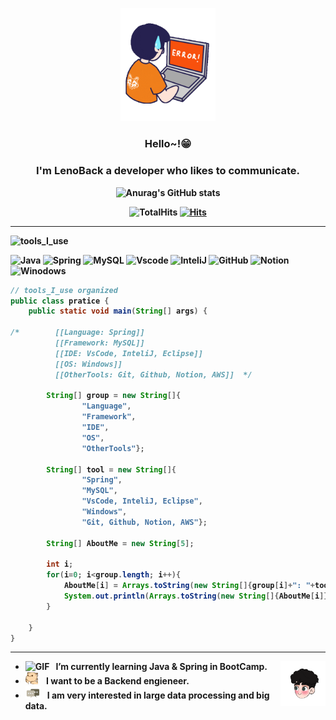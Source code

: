<div align="center" width="50">

<img src="https://github.com/LenoBack/LenoBack/blob/main/images/Error-guy.gif?raw=true" href="https://github.com/LenoBack" alt="Hello Coders" width="30%" height="30%"/> <br>
  
### <p><strong>Hello~!😁 
### I'm LenoBack a developer who likes to communicate.

![Anurag's GitHub stats](https://github-readme-stats.vercel.app/api?username=LenoBack&show_icons=true&theme=radical)

![TotalHits](https://komarev.com/ghpvc/?username=LenoBack&color=orange)
[![Hits](https://hits.seeyoufarm.com/api/count/incr/badge.svg?url=https%3A%2F%2Fgithub.com%2FLenoBack&count_bg=%2379C83D&title_bg=%23868686&icon=github.svg&icon_color=%23FFC4C4&title=HITS&edge_flat=true)](https://hits.seeyoufarm.com)
</div>

<hr></hr>

![tools_I_use](https://img.shields.io/badge/-%F0%9F%9A%80%20Tools%20I%20use-orange)

![Java](https://img.shields.io/badge/Java-ED8B00?style=for-the-badge&logo=java&logoColor=white)
![Spring](https://img.shields.io/badge/Spring-6DB33F?style=for-the-badge&logo=spring&logoColor=white)
![MySQL](https://img.shields.io/badge/MySQL-005C84?style=for-the-badge&logo=mysql&logoColor=white)
![Vscode](https://img.shields.io/badge/VSCode-0078D4?style=for-the-badge&logo=visual%20studio%20code&logoColor=white)
![InteliJ](	https://img.shields.io/badge/IntelliJ_IDEA-000000.svg?style=for-the-badge&logo=intellij-idea&logoColor=white)
![GitHub](https://img.shields.io/badge/GitHub-100000?style=for-the-badge&logo=github&logoColor=white)
![Notion](https://img.shields.io/badge/Notion-000000?style=for-the-badge&logo=notion&logoColor=white)
![Winodows](https://img.shields.io/badge/Windows-0078D6?style=for-the-badge&logo=windows&logoColor=white
)


```java
// tools_I_use organized
public class pratice {
    public static void main(String[] args) {
        
/*        [[Language: Spring]]
          [[Framework: MySQL]]
          [[IDE: VsCode, InteliJ, Eclipse]]
          [[OS: Windows]]
          [[OtherTools: Git, Github, Notion, AWS]]  */
        
        String[] group = new String[]{
                "Language",
                "Framework",
                "IDE",
                "OS",
                "OtherTools"};

        String[] tool = new String[]{
                "Spring",
                "MySQL",
                "VsCode, InteliJ, Eclipse",
                "Windows",
                "Git, Github, Notion, AWS"};
        
        String[] AboutMe = new String[5];
        
        int i;
        for(i=0; i<group.length; i++){
            AboutMe[i] = Arrays.toString(new String[]{group[i]+": "+tool[i]});
            System.out.println(Arrays.toString(new String[]{AboutMe[i]}));
        }
        
    }
}
```
<hr></hr>

-  <img alt="GIF" src="https://github.com/SP-XD/SP-XD/blob/main/images/Developer.gif" width="25" /> &nbsp; I’m currently learning Java & Spring in BootCamp. <img width="15%" align="right" alt="Github Image" src="https://github.com/LenoBack/LenoBack/blob/main/images/smile-guy.gif?raw=true" /><br>
- <img src="https://github.com/LenoBack/LenoBack/blob/main/images/hyperkitty.gif?raw=true" width="20" />&nbsp;&nbsp;&nbsp; I want to be a Backend engieneer.
- <img src="https://github.com/LenoBack/LenoBack/blob/main/images/message.gif?raw=true" width="25" />&nbsp;&nbsp; I am very interested in large data processing and big data. <br>
